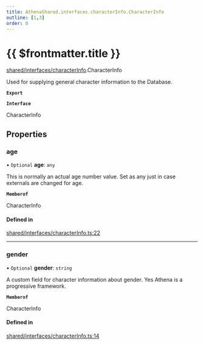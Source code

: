 ```yaml
---
title: AthenaShared.interfaces.characterInfo.CharacterInfo
outline: [1,3]
order: 0
---
```


# {{ $frontmatter.title }}


[shared/interfaces/characterInfo](../modules/shared_interfaces_characterInfo.md).CharacterInfo

Used for supplying general character information to the Database.

**`Export`**

**`Interface`**

CharacterInfo

## Properties

### age

• `Optional` **age**: `any`

This is normally an actual age number value.
Set as any just in case externals are changed for age.

**`Memberof`**

CharacterInfo

#### Defined in

[shared/interfaces/characterInfo.ts:22](https://github.com/Stuyk/altv-athena/blob/2ba937d/src/core/shared/interfaces/characterInfo.ts#L22)

___

### gender

• `Optional` **gender**: `string`

A custom field for character information about gender.
Yes Athena is a progressive framework.

**`Memberof`**

CharacterInfo

#### Defined in

[shared/interfaces/characterInfo.ts:14](https://github.com/Stuyk/altv-athena/blob/2ba937d/src/core/shared/interfaces/characterInfo.ts#L14)
